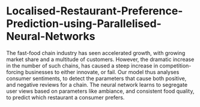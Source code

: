 # Localised-Restaurant-Preference-Prediction-using-Parallelised-Neural-Networks

The fast-food chain industry has seen accelerated growth, with growing market share
and a multitude of customers. However, the dramatic increase in the number of such
chains, has caused a steep increase in competition- forcing businesses to either
innovate, or fail.
Our model thus analyses consumer sentiments, to detect the parameters that cause
both positive, and negative reviews for a chain. The neural network learns to segregate
user views based on parameters like ambiance, and consistent food quality, to predict
which restaurant a consumer prefers.
